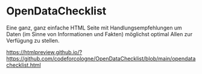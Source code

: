 # OpenDataChecklist
Eine ganz, ganz einfache HTML Seite mit Handlungsempfehlungen um Daten (im Sinne von Informationen und Fakten) möglichst optimal Allen zur Verfügung zu stellen.

https://htmlpreview.github.io/?https://github.com/codeforcologne/OpenDataChecklist/blob/main/opendatachecklist.html
